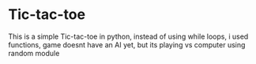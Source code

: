 # Tic-tac-toe

This is a simple Tic-tac-toe in python, 
instead of using while loops, i used functions, 
game doesnt have an AI yet, but its playing vs computer using random module 
